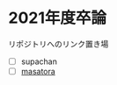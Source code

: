 # 2021年度卒論
リポジトリへのリンク置き場

- [ ] supachan
- [ ] [masatora](https://portal.sfc.wide.ad.jp/en/meetings/2021f/gp2_pre-submission/masatora)
